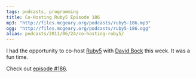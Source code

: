 ```yaml
---
tags: podcasts, programming
title: Co-Hosting Ruby5 Episode 186
mp3: "http://files.mcgeary.org/podcasts/ruby5-186.mp3"
ogg: "http://files.mcgeary.org/podcasts/ruby5-186.ogg"
alias: podcasts/2011/06/24/co-hosting-ruby5/
---
```

I had the opportunity to co-host [Ruby5](https://ruby5.codeschool.com/) with [David Bock](http://codesherpas.com/) this week.  It was a fun time.

Check out [episode #186](http://ruby5.envylabs.com/episodes/189-episode-186-june-24-2011).
